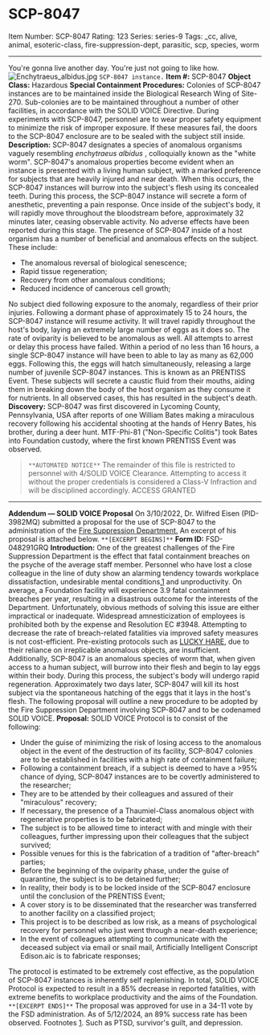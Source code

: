 # SCP-8047
Item Number: SCP-8047
Rating: 123
Series: series-9
Tags: _cc, alive, animal, esoteric-class, fire-suppression-dept, parasitic, scp, species, worm

---

You're gonna live another day. You're just not going to like how.
![Enchytraeus_albidus.jpg](https://upload.wikimedia.org/wikipedia/commons/f/fa/Enchytraeus_albidus.jpg)
`SCP-8047 instance.`
**Item #:** SCP-8047
**Object Class:** Hazardous
**Special Containment Procedures:** Colonies of SCP-8047 instances are to be maintained inside the Biological Research Wing of Site-270. Sub-colonies are to be maintained throughout a number of other facilities, in accordance with the SOLID VOICE Directive. During experiments with SCP-8047, personnel are to wear proper safety equipment to minimize the risk of improper exposure. If these measures fail, the doors to the SCP-8047 enclosure are to be sealed with the subject still inside.
**Description:** SCP-8047 designates a species of anomalous organisms vaguely resembling _enchytraeus albidus_ , colloquially known as the "white worm". SCP-8047's anomalous properties become evident when an instance is presented with a living human subject, with a marked preference for subjects that are heavily injured and near death.
When this occurs, the SCP-8047 instances will burrow into the subject's flesh using its concealed teeth. During this process, the SCP-8047 instance will secrete a form of anesthetic, preventing a pain response. Once inside of the subject's body, it will rapidly move throughout the bloodstream before, approximately 32 minutes later, ceasing observable activity. No adverse effects have been reported during this stage.
The presence of SCP-8047 inside of a host organism has a number of beneficial and anomalous effects on the subject. These include:
  * The anomalous reversal of biological senescence;
  * Rapid tissue regeneration;
  * Recovery from other anomalous conditions;
  * Reduced incidence of cancerous cell growth;

No subject died following exposure to the anomaly, regardless of their prior injuries. Following a dormant phase of approximately 15 to 24 hours, the SCP-8047 instance will resume activity. It will travel rapidly throughout the host's body, laying an extremely large number of eggs as it does so. The rate of oviparity is believed to be anomalous as well. All attempts to arrest or delay this process have failed.
Within a period of no less than 16 hours, a single SCP-8047 instance will have been to able to lay as many as 62,000 eggs. Following this, the eggs will hatch simultaneously, releasing a large number of juvenile SCP-8047 instances. This is known as an PRENTISS Event. These subjects will secrete a caustic fluid from their mouths, aiding them in breaking down the body of the host organism as they consume it for nutrients. In all observed cases, this has resulted in the subject's death.
**Discovery:** SCP-8047 was first discovered in Lycoming County, Pennsylvania, USA after reports of one William Bates making a miraculous recovery following his accidental shooting at the hands of Henry Bates, his brother, during a deer hunt. MTF-Phi-81 ("Non-Specific Colitis") took Bates into Foundation custody, where the first known PRENTISS Event was observed.
> `**AUTOMATED NOTICE**`
> The remainder of this file is restricted to personnel with 4/SOLID VOICE Clearance. Attempting to access it without the proper credentials is considered a Class-V Infraction and will be disciplined accordingly.
ACCESS GRANTED
* * *
**Addendum — SOLID VOICE Proposal**
On 3/10/2022, Dr. Wilfred Eisen (PID-3982MQ) submitted a proposal for the use of SCP-8047 to the administration of the [Fire Suppression Department.](/fire-suppression-department-hub) An excerpt of his proposal is attached below.
`**[EXCERPT BEGINS]**`
**Form ID:** FSD-048291GRQ
**Introduction:** One of the greatest challenges of the Fire Suppression Department is the effect that fatal containment breaches on the psyche of the average staff member. Personnel who have lost a close colleague in the line of duty show an alarming tendency towards workplace dissatisfaction, undesirable mental conditions,[1](javascript:;) and unproductivity. On average, a Foundation facility will experience 3.9 fatal containment breaches per year, resulting in a disastrous outcome for the interests of the Department.
Unfortunately, obvious methods of solving this issue are either impractical or inadequate. Widespread amnesticization of employees is prohibited both by the expense and Resolution EC #3948. Attempting to decrease the rate of breach-related fatalities via improved safety measures is not cost-efficient. Pre-existing protocols such as [LUCKY HARE](/scp-7726), due to their reliance on irreplicable anomalous objects, are insufficient.
Additionally, SCP-8047 is an anomalous species of worm that, when given access to a human subject, will burrow into their flesh and begin to lay eggs within their body. During this process, the subject's body will undergo rapid regeneration. Approximately two days later, SCP-8047 will kill its host subject via the spontaneous hatching of the eggs that it lays in the host's flesh.
The following proposal will outline a new procedure to be adopted by the Fire Suppression Department involving SCP-8047 and to be codenamed SOLID VOICE.
**Proposal:** SOLID VOICE Protocol is to consist of the following:
  * Under the guise of minimizing the risk of losing access to the anomalous object in the event of the destruction of its facility, SCP-8047 colonies are to be established in facilities with a high rate of containment failure;
  * Following a containment breach, if a subject is deemed to have a >95% chance of dying, SCP-8047 instances are to be covertly administered to the researcher;
  * They are to be attended by their colleagues and assured of their "miraculous" recovery;
  * If necessary, the presence of a Thaumiel-Class anomalous object with regenerative properties is to be fabricated;
  * The subject is to be allowed time to interact with and mingle with their colleagues, further impressing upon their colleagues that the subject survived;
  * Possible venues for this is the fabrication of a tradition of "after-breach" parties;
  * Before the beginning of the oviparity phase, under the guise of quarantine, the subject is to be detained further;
  * In reality, their body is to be locked inside of the SCP-8047 enclosure until the conclusion of the PRENTISS Event;
  * A cover story is to be disseminated that the researcher was transferred to another facility on a classified project;
  * This project is to be described as low risk, as a means of psychological recovery for personnel who just went through a near-death experience;
  * In the event of colleagues attempting to communicate with the deceased subject via email or snail mail, Artificially Intelligent Conscript Edison.aic is to fabricate responses;

The protocol is estimated to be extremely cost effective, as the population of SCP-8047 instances is inherently self replenishing. In total, SOLID VOICE Protocol is expected to result in a 85% decrease in reported fatalities, with extreme benefits to workplace productivity and the aims of the Foundation.
`**[EXCERPT ENDS]**`
The proposal was approved for use in a 34-11 vote by the FSD administration. As of 5/12/2024, an 89% success rate has been observed.
Footnotes
[1](javascript:;). Such as PTSD, survivor's guilt, and depression.